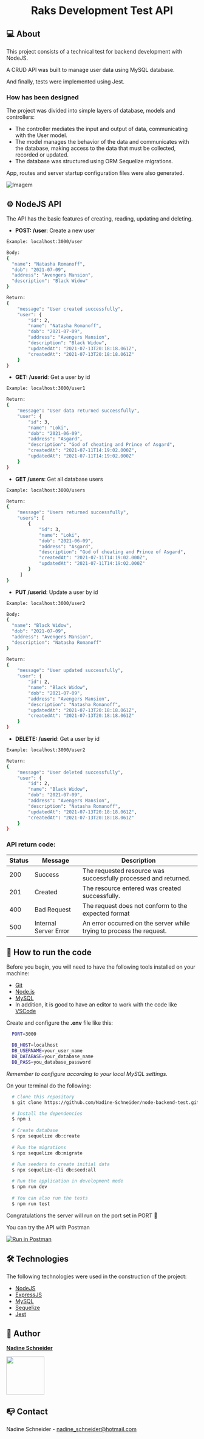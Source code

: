 <h1 align="center">

Raks Development Test API 

</h1>

## **:computer: About**
This project consists of a technical test for backend development with NodeJS.

A CRUD API was built to manage user data using MySQL database.

And finally, tests were implemented using Jest.

### How has been designed 
The project was divided into simple layers of database, models and controllers:

* The controller mediates the input and output of data, communicating with the User model.
* The model manages the behavior of the data and communicates with the database, making access to the data that must be collected, recorded or updated.
* The database was structured using ORM Sequelize migrations.

App, routes and server startup configuration files were also generated.

![Imagem](https://uploaddeimagens.com.br/images/003/333/252/full/teste.jpg?1626205764)

## ⚙️ NodeJS API

The API has the basic features of creating, reading, updating and deleting.

* **POST: /user**: Create a new user 
```bash
Example: localhost:3000/user

Body:
{
  "name": "Natasha Romanoff",
  "dob": "2021-07-09",
  "address": "Avengers Mansion",
  "description": "Black Widow"
}

Return: 
{
    "message": "User created successfully",
    "user": {
        "id": 2,
        "name": "Natasha Romanoff",
        "dob": "2021-07-09",
        "address": "Avengers Mansion",
        "description": "Black Widow",
        "updatedAt": "2021-07-13T20:18:18.061Z",
        "createdAt": "2021-07-13T20:18:18.061Z"
    }
}
```

* **GET: /userid**: Get a user by id
```bash
Example: localhost:3000/user1

Return: 
{
    "message": "User data returned successfully",
    "user": {
        "id": 3,
        "name": "Loki",
        "dob": "2021-06-09",
        "address": "Asgard",
        "description": "God of cheating and Prince of Asgard",
        "createdAt": "2021-07-11T14:19:02.000Z",
        "updatedAt": "2021-07-11T14:19:02.000Z"
    }
}
```

* **GET /users**: Get all database users
```bash
Example: localhost:3000/users

Return: 
{
    "message": "Users returned successfully",
    "users": [
        {
            "id": 3,
            "name": "Loki",
            "dob": "2021-06-09",
            "address": "Asgard",
            "description": "God of cheating and Prince of Asgard",
            "createdAt": "2021-07-11T14:19:02.000Z",
            "updatedAt": "2021-07-11T14:19:02.000Z"
        }
     ]
}
```

* **PUT /userid**: Update a user by id
```bash
Example: localhost:3000/user2

Body:
{
  "name": "Black Widow",
  "dob": "2021-07-09",
  "address": "Avengers Mansion",
  "description": "Natasha Romanoff"
}

Return: 
{
    "message": "User updated successfully",
    "user": {
        "id": 2,
        "name": "Black Widow",
        "dob": "2021-07-09",
        "address": "Avengers Mansion",
        "description": "Natasha Romanoff",
        "updatedAt": "2021-07-13T20:18:18.061Z",
        "createdAt": "2021-07-13T20:18:18.061Z"
    }
}
```

* **DELETE: /userid**: Get a user by id
```bash
Example: localhost:3000/user2

Return: 
{
    "message": "User deleted successfully",
    "user": {
        "id": 2,
        "name": "Black Widow",
        "dob": "2021-07-09",
        "address": "Avengers Mansion",
        "description": "Natasha Romanoff",
        "updatedAt": "2021-07-13T20:18:18.061Z",
        "createdAt": "2021-07-13T20:18:18.061Z"
    }
}
```
### API return code:

Status | Message | Description
------------ | ------------- | -------------
200 | Success | The requested resource was successfully processed and returned.
201 | Created | The resource entered was created successfully.
400 | Bad Request | The request does not conform to the expected format
500 | Internal Server Error | An error occurred on the server while trying to process the request.

## :rocket: How to run the code

Before you begin, you will need to have the following tools installed on your machine: 
* [Git](https://git-scm.com) 
* [Node.js](https://nodejs.org/en/)
* [MySQL](https://www.mysql.com/)
* In addition, it is good to have an editor to work with the code like [VSCode](https://code.visualstudio.com/)

Create and configure the **.env** file like this:
```bash
  PORT=3000

  DB_HOST=localhost
  DB_USERNAME=your_user_name
  DB_DATABASE=your_database_name
  DB_PASS=you_database_password
```
_Remember to configure according to your local MySQL settings._

On your terminal do the following:
```bash
  # Clone this repository
  $ git clone https://github.com/Nadine-Schneider/node-backend-test.git

  # Install the dependencies
  $ npm i
  
  # Create database
  $ npx sequelize db:create
  
  # Run the migrations
  $ npx sequelize db:migrate
  
  # Run seeders to create initial data
  $ npx sequelize-cli db:seed:all

  # Run the application in development mode
  $ npm run dev
  
  # You can also run the tests
  $ npm run test
```
Congratulations the server will run on the port set in PORT :tada:

You can try the API with Postman

[![Run in Postman](https://run.pstmn.io/button.svg)](https://app.getpostman.com/run-collection/c2737faf8ec32af89f88?action=collection%2Fimport)


## 🛠 Technologies

The following technologies were used in the construction of the project:

* [NodeJS](https://nodejs.org/en/)
* [ExpressJS](https://expressjs.com/)
* [MySQL](https://www.mysql.com/)
* [Sequelize](https://sequelize.org/)
* [Jest](https://jestjs.io/)

## **:raising_hand: Author**

<a href="https://github.com/Nadine-Schneider" target="_blank">**Nadine Schneider**</a> 

<td align="center"><img src="https://avatars0.githubusercontent.com/u/38010089?s=300&v=4" width="100px;" alt=""/><br /></td>

## :mailbox_with_no_mail: Contact 

Nadine Schneider - nadine_schneider@hotmail.com 


